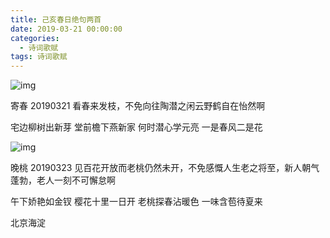 ```yaml
---
title: 己亥春日绝句两首
date: 2019-03-21 00:00:00
categories:
  - 诗词歌赋
tags: 诗词歌赋
---
```


![img](/imgs/1553425183740.jpg)

寄春
20190321
看春来发枝，不免向往陶潜之闲云野鹤自在怡然啊

宅边柳树出新芽
堂前檐下燕新家
何时潜心学元亮
一是春风二是花

![img](/imgs/1553425127412.jpg)

晚桃
20190323
见百花开放而老桃仍然未开，不免感慨人生老之将至，新人朝气蓬勃，老人一刻不可懈怠啊

午下娇艳如金钗
樱花十里一日开
老桃探春沾暖色
一味含苞待夏来

北京海淀